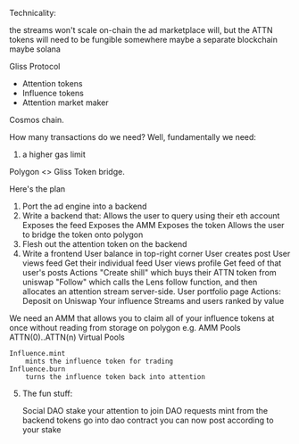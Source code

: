 Technicality:

the streams won't scale on-chain
the ad marketplace will, but the ATTN tokens will need to be fungible somewhere
maybe a separate blockchain
maybe solana


Gliss Protocol
- Attention tokens
- Influence tokens
- Attention market maker

Cosmos chain.

How many transactions do we need? 
Well, fundamentally we need:
1. a higher gas limit

Polygon <> Gliss
    Token bridge.








Here's the plan

1. Port the ad engine into a backend
2. Write a backend that:
    Allows the user to query using their eth account
    Exposes the feed
    Exposes the AMM
    Exposes the token
    Allows the user to bridge the token onto polygon
3. Flesh out the attention token on the backend
4. Write a frontend
    User balance in top-right corner
    User creates post
    User views feed
        Get their individual feed
    User views profile
        Get feed of that user's posts
        Actions
            "Create shill" which buys their ATTN token from uniswap
            "Follow" which calls the Lens follow function, and then allocates an attention stream server-side.
    User portfolio page
        Actions:
            Deposit on Uniswap
        Your influence
            Streams and users ranked by value


We need an AMM that allows you to claim all of your influence tokens at once without reading from storage on polygon
e.g.
    AMM
        Pools
            ATTN(0)..ATTN(n)
        Virtual Pools
    
    Influence.mint
        mints the influence token for trading
    Influence.burn
        turns the influence token back into attention





5. The fun stuff:

    Social DAO
        stake your attention to join DAO
            requests mint from the backend
            tokens go into dao contract
            you can now post according to your stake

    
    


